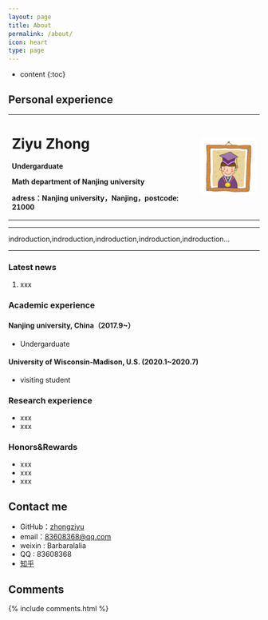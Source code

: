 ```yaml
---
layout: page
title: About
permalink: /about/
icon: heart
type: page
---
```


* content
{:toc}

## Personal experience

<div>
<table border="0">
  <tr>
    <td width="75%">
      <h1>Ziyu Zhong</h1>
      <p><b>Undergarduate</b></p>
      <p><b>Math department of Nanjing university</b></p>
      <p><b>adress：Nanjing university，Nanjing，postcode: 21000</b></p>
    </td>
    <td width="25%">
      <img src="/zhengjianzhao.jpg" width="100%">
    </td>
  </tr>
</table>
</div>


---

indroduction,indroduction,indroduction,indroduction,indroduction...

---

### Latest news
1. xxx

### Academic experience

#### Nanjing university, China（2017.9~）
- Undergarduate

#### University of Wisconsin-Madison, U.S. (2020.1~2020.7)
- visiting student

### Research experience
- xxx
- xxx

### Honors&Rewards
- xxx
- xxx
- xxx




## Contact me

* GitHub：[zhongziyu](https://github.com/zhongziyu)
* email：83608368@qq.com
* weixin : Barbaralalia
* QQ : 83608368
* [知乎](https://www.zhihu.com/people/ddf6d5d5dea2defa6d954903ff0bcb91)



## Comments

{% include comments.html %}
